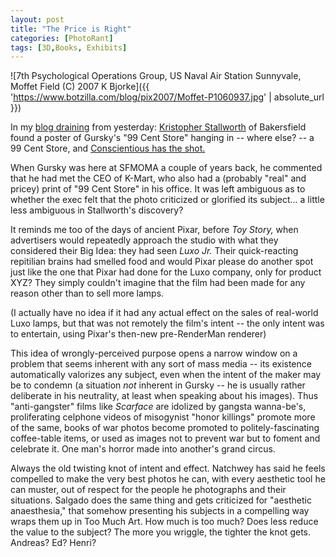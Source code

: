 ```yaml
---
layout: post
title: "The Price is Right"
categories: [PhotoRant]
tags: [3D,Books, Exhibits]
---
```



![7th Psychological Operations Group, US Naval Air Station Sunnyvale, Moffet Field (C) 2007 K Bjorke]({{ 'https://www.botzilla.com/blog/pix2007/Moffet-P1060937.jpg' | absolute_url }})


In my <a href="{{ site.baseurl }}{% post_url 2007-08-19-Timeless %}">blog draining</a> from yesterday: <a href="http://www.kstallworth.com/">Kristopher Stallworth</a> of Bakersfield found a poster of Gursky's "99 Cent Store" hanging in -- where else? -- a 99 Cent Store, and <a href="http://www.jmcolberg.com/weblog/2007/08/99_cents_at_99_cents_only_stor.html">Conscientious has the shot.</a> 

When Gursky was here at SFMOMA a couple of years back, he commented that he had met the CEO of K-Mart, who also had a (probably "real" and pricey) print of "99 Cent Store" in his office. It was left ambiguous as to whether the exec felt that the photo criticized or glorified its subject... a little less ambiguous in Stallworth's discovery?


<!--more-->
It reminds me too of the days of ancient Pixar, before <cite>Toy Story,</cite> when advertisers would repeatedly approach the studio with what they considered their Big Idea: they had seen <cite>Luxo Jr.</cite> Their quick-reacting repitilian brains had smelled food and would Pixar please do another spot just like the one that Pixar had done for the Luxo company, only for product XYZ? They simply couldn't imagine that the film had been made for any reason other than to sell more lamps.

(I actually have no idea if it had any actual effect on the sales of real-world Luxo lamps, but that was not remotely the film's intent -- the only intent was to entertain, using Pixar's then-new pre-RenderMan renderer)

This idea of wrongly-perceived purpose opens a narrow window on a problem that seems inherent with any sort of mass media -- its existence automatically valorizes any subject, even when the intent of the maker may be to condemn (a situation <i>not</i> inherent in Gursky -- he is usually rather deliberate in his neutrality, at least when speaking about his images). Thus "anti-gangster" films like <cite>Scarface</cite> are idolized by gangsta wanna-be's, proliferating celphone videos of misogynist "honor killings" promote more of the same, books of war photos become promoted to politely-fascinating coffee-table items,  or used as images not to prevent war but to foment and celebrate it. One man's horror made into another's grand circus.

Always  the old twisting knot of intent and effect. Natchwey has said he feels compelled to make the very best photos he can, with every aesthetic tool he can muster, out of respect for the people he photographs and their situations. Salgado does the same thing and gets criticized for "aesthetic anaesthesia," that somehow presenting his subjects in a compelling way wraps them up in Too Much Art. How much is too much? Does less reduce the value to the subject? The more you wriggle, the tighter the knot gets. Andreas? Ed? Henri?

